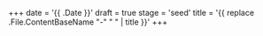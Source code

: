 +++
date = '{{ .Date }}'
draft = true
stage = 'seed'
title = '{{ replace .File.ContentBaseName "-" " " | title }}'
+++
